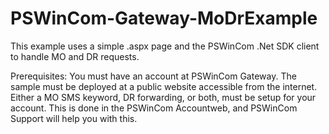 PSWinCom-Gateway-MoDrExample
============================

This example uses a simple .aspx page and the PSWinCom .Net SDK client to handle MO and DR requests.

Prerequisites:
You must have an account at PSWinCom Gateway.
The sample must be deployed at a public website accessible from the internet. 
Either a MO SMS keyword, DR forwarding, or both, must be setup for your account. This is done in the PSWinCom Accountweb, and PSWinCom Support will help you with this.
